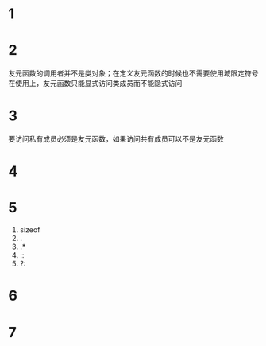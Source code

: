 # 1

# 2
友元函数的调用者并不是类对象；在定义友元函数的时候也不需要使用域限定符号  
在使用上，友元函数只能显式访问类成员而不能隐式访问  

# 3
要访问私有成员必须是友元函数，如果访问共有成员可以不是友元函数

# 4

# 5
1. sizeof
2. .
3. .*
4. ::
5. ?:

# 6

# 7
